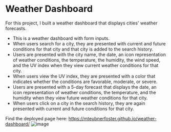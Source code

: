 # Weather Dashboard
For this project, I built a weather dashboard that displays cities' weather forecasts.

* This is a weather dashboard with form inputs.
* When users search for a city, they are presented with current and future conditions for that city and that city is added to the search history.
* Users are presented with the city name, the date, an icon representation of weather conditions, the temperature, the humidity, the wind speed, and the UV index when they view current weather conditions for that city.
* When users view the UV index, they are presented with a color that indicates whether the conditions are favorable, moderate, or severe.
* Users are presented with a 5-day forecast that displays the date, an icon representation of weather conditions, the temperature, and the humidity when they view future weather conditions for that city.
* When users click on a city in the search history, they are again presented with current and future conditions for that city.

Find the deployed page here: https://mteubnerfoster.github.io/weather-dashboard/
![image](https://user-images.githubusercontent.com/89106290/138580139-0199ed46-17d0-463c-ae6f-3c6e6693363d.png)
